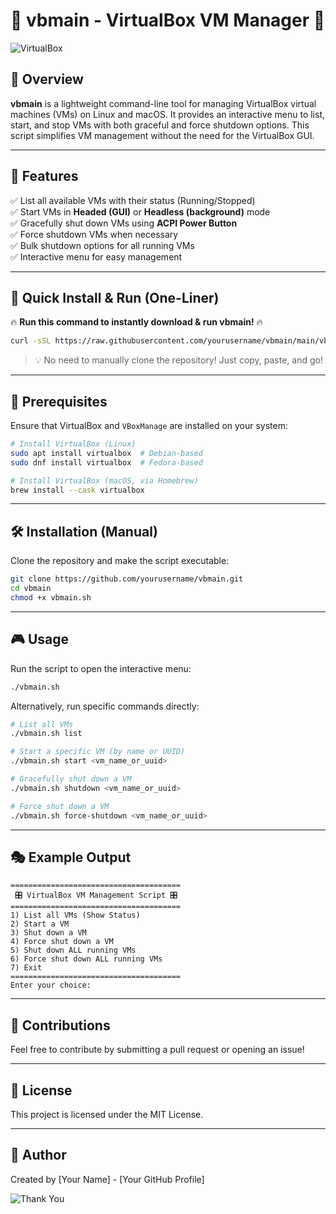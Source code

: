# 🌟 vbmain - VirtualBox VM Manager 🌟

![VirtualBox](https://upload.wikimedia.org/wikipedia/commons/d/d5/Virtualbox_logo.png)

## 🚀 Overview
**vbmain** is a lightweight command-line tool for managing VirtualBox virtual machines (VMs) on Linux and macOS. It provides an interactive menu to list, start, and stop VMs with both graceful and force shutdown options. This script simplifies VM management without the need for the VirtualBox GUI.

---

## 🎯 Features
✅ List all available VMs with their status (Running/Stopped)  
✅ Start VMs in **Headed (GUI)** or **Headless (background)** mode  
✅ Gracefully shut down VMs using **ACPI Power Button**  
✅ Force shutdown VMs when necessary  
✅ Bulk shutdown options for all running VMs  
✅ Interactive menu for easy management  

---

## 📌 Quick Install & Run (One-Liner)

🔥 **Run this command to instantly download & run vbmain!** 🔥

```bash
curl -sSL https://raw.githubusercontent.com/yourusername/vbmain/main/vbmain.sh | bash
```

> 💡 No need to manually clone the repository! Just copy, paste, and go!

---

## 🔧 Prerequisites
Ensure that VirtualBox and `VBoxManage` are installed on your system:
```bash
# Install VirtualBox (Linux)
sudo apt install virtualbox  # Debian-based
sudo dnf install virtualbox  # Fedora-based

# Install VirtualBox (macOS, via Homebrew)
brew install --cask virtualbox
```

---

## 🛠️ Installation (Manual)
Clone the repository and make the script executable:
```bash
git clone https://github.com/yourusername/vbmain.git
cd vbmain
chmod +x vbmain.sh
```

---

## 🎮 Usage
Run the script to open the interactive menu:
```bash
./vbmain.sh
```

Alternatively, run specific commands directly:
```bash
# List all VMs
./vbmain.sh list

# Start a specific VM (by name or UUID)
./vbmain.sh start <vm_name_or_uuid>

# Gracefully shut down a VM
./vbmain.sh shutdown <vm_name_or_uuid>

# Force shut down a VM
./vbmain.sh force-shutdown <vm_name_or_uuid>
```

---

## 🎭 Example Output
```
======================================
 🎛️ VirtualBox VM Management Script 🎛️
======================================
1) List all VMs (Show Status)
2) Start a VM
3) Shut down a VM
4) Force shut down a VM
5) Shut down ALL running VMs
6) Force shut down ALL running VMs
7) Exit
======================================
Enter your choice: 
```

---

## 🤝 Contributions
Feel free to contribute by submitting a pull request or opening an issue!

---

## 📜 License
This project is licensed under the MIT License.

---

## 👤 Author
Created by [Your Name] - [Your GitHub Profile]

![Thank You](https://media.giphy.com/media/xT9IgzoKnwFNmISR8I/giphy.gif)

